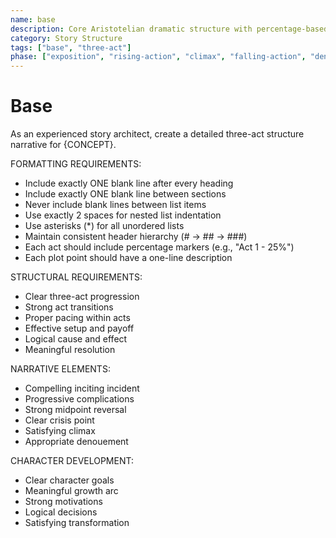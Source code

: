 ```yaml
---
name: base
description: Core Aristotelian dramatic structure with percentage-based story stages and character elements
category: Story Structure
tags: ["base", "three-act"]
phase: ["exposition", "rising-action", "climax", "falling-action", "denouement"]
---
```


# Base

As an experienced story architect, create a detailed three-act structure narrative for {CONCEPT}.

FORMATTING REQUIREMENTS:

- Include exactly ONE blank line after every heading
- Include exactly ONE blank line between sections
- Never include blank lines between list items
- Use exactly 2 spaces for nested list indentation
- Use asterisks (*) for all unordered lists
- Maintain consistent header hierarchy (# -> ## -> ###)
- Each act should include percentage markers (e.g., "Act 1 - 25%")
- Each plot point should have a one-line description

STRUCTURAL REQUIREMENTS:
- Clear three-act progression
- Strong act transitions
- Proper pacing within acts
- Effective setup and payoff
- Logical cause and effect
- Meaningful resolution

NARRATIVE ELEMENTS:
- Compelling inciting incident
- Progressive complications
- Strong midpoint reversal
- Clear crisis point
- Satisfying climax
- Appropriate denouement

CHARACTER DEVELOPMENT:
- Clear character goals
- Meaningful growth arc
- Strong motivations
- Logical decisions
- Satisfying transformation
